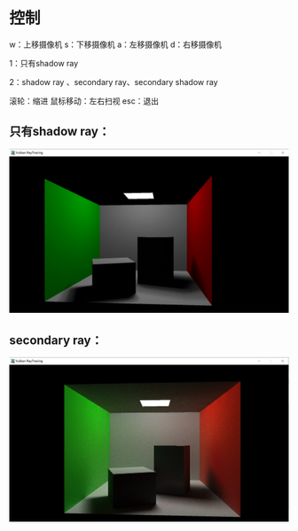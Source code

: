 # 控制

w：上移摄像机
s：下移摄像机
a：左移摄像机
d：右移摄像机

1：只有shadow ray

2：shadow ray 、secondary ray、secondary shadow ray

滚轮：缩进
鼠标移动：左右扫视
esc：退出



## 只有shadow ray：

![1](.\1.png)

## secondary ray：

![image-20220316183033760](.\2.png)